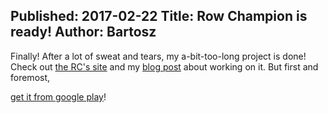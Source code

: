 Published: 2017-02-22
Title: Row Champion is ready!
Author: Bartosz
---

Finally! After a lot of sweat and tears, my a-bit-too-long project is done! 
Check out [the RC's site](/games/rowchampion) and my [blog post](/posts/Row-Champion-Retrospective) about working on it.
But first and foremost, 

[get it from google play](https://play.google.com/store/apps/details?id=com.Gniriki.RowChampion&referrer=utm_source%3DRowChampionWebSite%26utm_medium%3DNews)!
